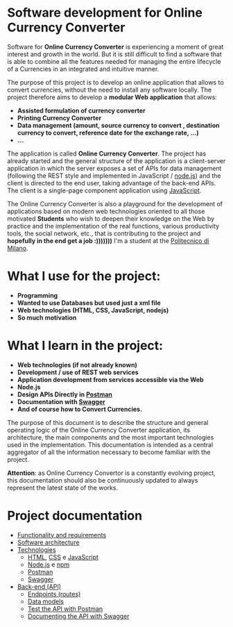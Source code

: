 # Software development for Online Currency Converter


Software for **Online Currency Converter** is experiencing a moment of great interest and growth in the world.  But it is still difficult to find a software that is able to combine all the features needed for managing the entire lifecycle of a Currencies in an integrated and intuitive manner.



The purpose of this project is to develop an online application that allows to convert currencies, without the need to install any software locally. The project therefore aims to develop a **modular Web application** that allows:

- **Assisted formulation of currency converter**
- **Printing Currency Converter**
- **Data management (amount, source currency to convert , destination currency to convert, reference date for the exchange rate, ...)**
- **...**


The application is called **Online Currency Converter**. The project has already started and the general structure of the application is a client-server application in which the server exposes a set of APIs for data management (following the REST style and implemented in JavaScript / [node.js](https://nodejs.org)) and the client is directed to the end user, taking advantage of the back-end APIs. The client is a single-page component application using  [JavaScript](https://developer.mozilla.org/en-US/docs/Web/JavaScript).



The Online Currency Converter is also a playground for the development of applications based on modern web technologies oriented to all those motivated **Students** who wish to deepen their knowledge on the Web by practice and the implementation of the real functions, various productivity tools, the social network, etc.,  that is contributing to the project and **hopefully in the end get a job :)))))))**
I'm a student at the [Politecnico di Milano](https://www.polimi.it).


# What I use for the project:
- **Programming**
- **Wanted to use Databases but used just a xml file**
- **Web technologies (HTML, CSS, JavaScript, nodejs)**
- **So much motivation**

# What I learn in the project:
- **Web technologies (if not already known)**
- **Development / use of REST web services**
- **Application development from services accessible via the Web**
- **Node.js**
- **Design APIs Directly in [Postman](https://www.getpostman.com)**
- **Documentation with [Swagger](https://swagger.io)**
- **And of course how to Convert Currencies.**



The purpose of this document is to describe the structure and general operating logic of the Online Currency Converter application, its architecture, the main components and the most important technologies used in the implementation. This documentation is intended as a central aggregator of all the information necessary to become familiar with the project.


**Attention**: as Online Currency Convertor is a constantly evolving project, this documentation should also be continuously updated to always represent the latest state of the works.



# Project documentation

- [Functionality and requirements](./docs/functionality.md)
- [Software architecture](./docs/architecture.md)
- [Technologies](#Technologies)
  - [HTML](https://www.w3schools.com/html/html_intro.asp), [CSS](https://www.w3.org/Style/CSS/) e [JavaScript](https://developer.mozilla.org/en-US/docs/Web/JavaScript)
  - [Node.js](https://nodejs.org/en/) e [npm](https://www.npmjs.com)
  - [Postman](https://www.getpostman.com)
  - [Swagger](https://swagger.io)
- [Back-end (API)](#Back-end-(API))
  - [Endpoints (routes)](./docs/endpoints(routes).md)
  - [Data models](./docs/data_models.md)
  - [Test the API with Postman](./docs/postman.md)
  - [Documenting the API with Swagger](./docs/swagger.md)


